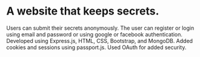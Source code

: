 # A website that keeps secrets. 
Users can submit their secrets anonymously. 
The user can register or login using email and password or using google or facebook authentication. 
Developed using Express.js, HTML, CSS, Bootstrap, and MongoDB.
Added cookies and sessions using passport.js. 
Used OAuth for added security.
